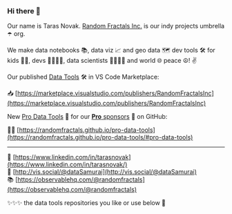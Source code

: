 ### Hi there 👋

Our name is Taras Novak. [Random Fractals Inc.](https://vis.social/tags/RandomFractalsInc) is our indy projects umbrella ☂️ org.

We make data notebooks 📚, data viz 📈 and geo data 🗺️ dev tools 🛠️ for kids 🧒👧, devs 👨‍💻👩‍💻, data scientists 🧑‍🔬👩‍🔬 and world 🌐 peace ☮️! ✌️

Our published [Data Tools](https://vis.social/tags/DataTools) 🛠️ in VS Code Marketplace:

📥 [https://marketplace.visualstudio.com/publishers/RandomFractalsInc](https://marketplace.visualstudio.com/publishers/RandomFractalsInc)

New [Pro Data Tools](https://github.com/RandomFractals/pro-data-tools#pro-data-tools) 🔬 for our [**Pro** sponsors](https://github.com/sponsors/RandomFractals) 💖 on GitHub:

🧙‍♂️ [https://randomfractals.github.io/pro-data-tools](https://randomfractals.github.io/pro-data-tools/#pro-data-tools)

---

🔗 [https://www.linkedin.com/in/tarasnovak](https://www.linkedin.com/in/tarasnovak/)<br>
🐘 [http://vis.social/@dataSamurai](http://vis.social/@dataSamurai)<br>
📚 [https://observablehq.com/@randomfractals](https://observablehq.com/@randomfractals)<br>

✨✨✨ the data tools repositories you like or use below 🙏
